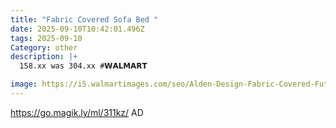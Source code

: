 ```yaml
---
title: "Fabric Covered Sofa Bed "
date: 2025-09-10T10:42:01.496Z
tags: 2025-09-10
Category: other
description: |+
  158.xx was 304.xx #𝗪𝗔𝗟𝗠𝗔𝗥𝗧 

image: https://i5.walmartimages.com/seo/Alden-Design-Fabric-Covered-Futon-Sofa-Bed-with-Adjustable-Backrest-Gray_39ea5c4e-f7d3-4bc8-a8eb-ae13204cd46b.a26abb685629befdb3fdb1ed48e9283e.jpeg?odnHeight=573&odnWidth=573&odnBg=FFFFFF
---
```

https://go.magik.ly/ml/311kz/
AD